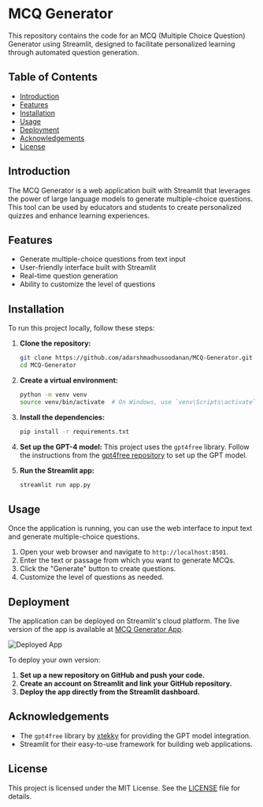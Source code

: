 
# MCQ Generator

This repository contains the code for an MCQ (Multiple Choice Question) Generator using Streamlit, designed to facilitate personalized learning through automated question generation.

## Table of Contents
- [Introduction](#introduction)
- [Features](#features)
- [Installation](#installation)
- [Usage](#usage)
- [Deployment](#deployment)
- [Acknowledgements](#acknowledgements)
- [License](#license)

## Introduction
The MCQ Generator is a web application built with Streamlit that leverages the power of large language models to generate multiple-choice questions. This tool can be used by educators and students to create personalized quizzes and enhance learning experiences.

## Features
- Generate multiple-choice questions from text input
- User-friendly interface built with Streamlit
- Real-time question generation
- Ability to customize the level of questions

## Installation
To run this project locally, follow these steps:

1. **Clone the repository:**
    ```sh
    git clone https://github.com/adarshmadhusoodanan/MCQ-Generator.git
    cd MCQ-Generator
    ```

2. **Create a virtual environment:**
    ```sh
    python -m venv venv
    source venv/bin/activate  # On Windows, use `venv\Scripts\activate`
    ```

3. **Install the dependencies:**
    ```sh
    pip install -r requirements.txt
    ```

4. **Set up the GPT-4 model:**
    This project uses the `gpt4free` library. Follow the instructions from the [gpt4free repository](https://github.com/xtekky/gpt4free) to set up the GPT model.

5. **Run the Streamlit app:**
    ```sh
    streamlit run app.py
    ```

## Usage
Once the application is running, you can use the web interface to input text and generate multiple-choice questions. 

1. Open your web browser and navigate to `http://localhost:8501`.
2. Enter the text or passage from which you want to generate MCQs.
3. Click the "Generate" button to create questions.
4. Customize the level of questions as needed.

## Deployment
The application can be deployed on Streamlit's cloud platform. The live version of the app is available at [MCQ Generator App](https://adarshmadhusoodanan-mcq-generator-main-dmk1ie.streamlit.app/).

![Deployed App](https://adarshmadhusoodanan-mcq-generator-main-dmk1ie.streamlit.app/)

To deploy your own version:

1. **Set up a new repository on GitHub and push your code.**
2. **Create an account on Streamlit and link your GitHub repository.**
3. **Deploy the app directly from the Streamlit dashboard.**

## Acknowledgements
- The `gpt4free` library by [xtekky](https://github.com/xtekky/gpt4free) for providing the GPT model integration.
- Streamlit for their easy-to-use framework for building web applications.

## License
This project is licensed under the MIT License. See the [LICENSE](LICENSE) file for details.

